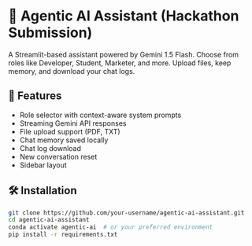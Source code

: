 # 🤖 Agentic AI Assistant (Hackathon Submission)

A Streamlit-based assistant powered by Gemini 1.5 Flash. Choose from roles like Developer, Student, Marketer, and more. Upload files, keep memory, and download your chat logs.

## 🚀 Features

- Role selector with context-aware system prompts
- Streaming Gemini API responses
- File upload support (PDF, TXT)
- Chat memory saved locally
- Chat log download
- New conversation reset
- Sidebar layout

## 🛠️ Installation

```bash
git clone https://github.com/your-username/agentic-ai-assistant.git
cd agentic-ai-assistant
conda activate agentic-ai  # or your preferred environment
pip install -r requirements.txt
